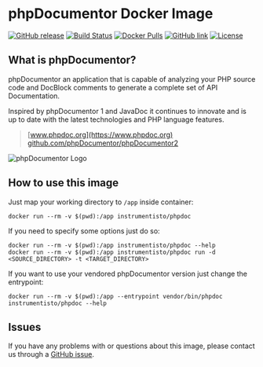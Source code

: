 phpDocumentor Docker Image
==========================

[![GitHub release](https://img.shields.io/github/release/instrumentisto/phpdoc-docker-image.svg)](https://hub.docker.com/r/instrumentisto/phpdoc/tags)
[![Build Status](https://travis-ci.org/instrumentisto/phpdoc-docker-image.svg?branch=master)](https://travis-ci.org/instrumentisto/phpdoc-docker-image)
[![Docker Pulls](https://img.shields.io/docker/pulls/instrumentisto/phpdoc.svg)](https://hub.docker.com/r/instrumentisto/phpdoc)
[![GitHub link](https://img.shields.io/badge/github-link-blue.svg)](https://github.com/instrumentisto/phpdoc-docker-image)
[![License](https://img.shields.io/badge/license-MIT-blue.svg)](https://github.com/instrumentisto/phpdoc-docker-image/blob/master/LICENSE.md)



## What is phpDocumentor?

phpDocumentor an application that is capable of analyzing your PHP source code
and DocBlock comments to generate a complete set of API Documentation.

Inspired by phpDocumentor 1 and JavaDoc it continues to innovate and is up to
date with the latest technologies and PHP language features.

> [www.phpdoc.org](https://www.phpdoc.org)  
> [github.com/phpDocumentor/phpDocumentor2](https://github.com/phpDocumentor/phpDocumentor2)

![phpDocumentor Logo](https://www.phpdoc.org/bundles/phpdocumentorwebsite/images/logo2.png)




## How to use this image

Just map your working directory to `/app` inside container:
```
docker run --rm -v $(pwd):/app instrumentisto/phpdoc
```

If you need to specify some options just do so:
```
docker run --rm -v $(pwd):/app instrumentisto/phpdoc --help
docker run --rm -v $(pwd):/app instrumentisto/phpdoc run -d <SOURCE_DIRECTORY> -t <TARGET_DIRECTORY>
```

If you want to use your vendored phpDocumentor version just change
the entrypoint:
```
docker run --rm -v $(pwd):/app --entrypoint vendor/bin/phpdoc instrumentisto/phpdoc --help
```




## Issues

If you have any problems with or questions about this image, please contact us
through a [GitHub issue][1].




[1]: https://github.com/instrumentisto/phpdoc-docker-image/issues 

